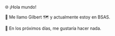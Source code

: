 🌐 ¡Hola mundo!

👋 Me llamo Gilbert
🗺️ y actualmente estoy en BSAS.

📆 En los próximos días, me gustaría hacer nada.
